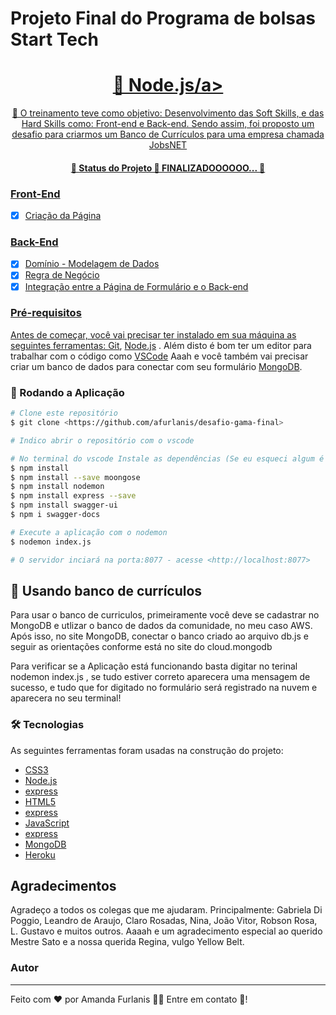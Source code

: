 # Projeto Final do Programa de bolsas Start Tech

<h1 align="center">
    <a href="https://nodejs.org/en/">🔗 Node.js/a>
</h1>
<p align="center">🚀 O treinamento teve como objetivo: Desenvolvimento das Soft Skills, e das Hard Skills como: Front-end e Back-end. Sendo assim, foi proposto um desafio para criarmos um Banco de Currículos para uma empresa chamada JobsNET</p>

<h4 align="center"> 
	🚧  Status do Projeto 🚀 FINALIZADOOOOOO...  🚧
</h4>

### Front-End

- [x] Criação da Página

### Back-End

- [x] Domínio - Modelagem de Dados
- [x] Regra de Negócio
- [x] Integração entre a Página de Formulário e o Back-end

### Pré-requisitos

Antes de começar, você vai precisar ter instalado em sua máquina as seguintes ferramentas:
[Git](https://git-scm.com), [Node.js](https://nodejs.org/en/) . 
Além disto é bom ter um editor para trabalhar com o código como [VSCode](https://code.visualstudio.com/)
Aaah e você também vai precisar criar um banco de dados para conectar com seu formulário [MongoDB](https://cloud.mongodb.com/).

### 🎲 Rodando a Aplicação

```bash
# Clone este repositório
$ git clone <https://github.com/afurlanis/desafio-gama-final>

# Indico abrir o repositório com o vscode

# No terminal do vscode Instale as dependências (Se eu esqueci algum é só olhar nas primeiras linhas blz?)
$ npm install
$ npm install --save moongose
$ npm install nodemon
$ npm install express --save
$ npm install swagger-ui
$ npm i swagger-docs

# Execute a aplicação com o nodemon
$ nodemon index.js

# O servidor inciará na porta:8077 - acesse <http://localhost:8077>
```

## 🚀 Usando banco de currículos

Para usar o banco de curriculos, primeiramente você deve se cadastrar no MongoDB e utlizar o banco de dados da comunidade, no meu caso AWS. Após isso, no site MongoDB, conectar o banco criado ao arquivo db.js e seguir as orientações conforme está no site do cloud.mongodb

Para verificar se a Aplicação está funcionando basta digitar no terinal nodemon index.js , se tudo estiver correto aparecera uma mensagem de sucesso, e tudo que for digitado no formulário será registrado na nuvem e aparecera no seu terminal! 

### 🛠 Tecnologias

As seguintes ferramentas foram usadas na construção do projeto:

- [CSS3](https://www.w3schools.com/css)
- [Node.js](https://nodejs.org/en/)
- [express](https://expressjs.com/pt-br/)
- [HTML5](https://raw.githubusercontent.com/devicons/devicon/master/icons/html5/html5-original-wordmark.svg)
- [express](https://expressjs.com/pt-br/)
- [JavaScript](https://developer.mozilla.org/pt-BR/docs/Web/JavaScript)
- [express](https://expressjs.com/pt-br/)
- [MongoDB](mongodb.com/try)
- [Heroku](https://www.heroku.com/)


##  Agradecimentos

Agradeço a todos os colegas que me ajudaram. 
Principalmente:
Gabriela Di Poggio, Leandro de Araujo, Claro Rosadas, Nina, João Vitor, Robson Rosa, L. Gustavo e muitos outros.
Aaaah e um agradecimento especial ao querido Mestre Sato e a nossa querida Regina, vulgo Yellow Belt.

### Autor
---

Feito com ❤️ por Amanda Furlanis 👋🏽 Entre em contato 🚀!




